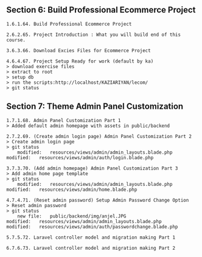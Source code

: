 
## Section 6: Build Professional Ecommerce Project

	1.6.1.64. Build Professional Ecommerce Project

	2.6.2.65. Project Introduction : What you will build end of this course.

	3.6.3.66. Download Excies Files for Ecommerce Project

	4.6.4.67. Project Setup Ready for work (default by ka)
	> download exercise files
	> extract to root
	> setup db
	> run the scripts:http://localhost/KAZIARIYAN/lecom/
	> git status


## Section 7: Theme Admin Panel Customization

	1.7.1.68. Admin Panel Customization Part 1
	> Added default admin homepage with assets in public/backend

	2.7.2.69. (Create admin login page) Admin Panel Customization Part 2
	> Create admin login page
	> git status
		modified:   resources/views/admin/admin_layouts.blade.php
    modified:   resources/views/admin/auth/login.blade.php

	3.7.3.70. (Add admin homepage) Admin Panel Customization Part 3
	> Add admin home page template
	> git status
		modified:   resources/views/admin/admin_layouts.blade.php
    modified:   resources/views/admin/home.blade.php

	4.7.4.71. (Reset admin password) Setup Admin Password Change Option
	> Reset admin password
	> git status
		new file:   public/backend/img/anjel.JPG
    modified:   resources/views/admin/admin_layouts.blade.php
    modified:   resources/views/admin/auth/passwordchange.blade.php	

	5.7.5.72. Laravel controller model and migration making Part 1

	6.7.6.73. Laravel controller model and migration making Part 2